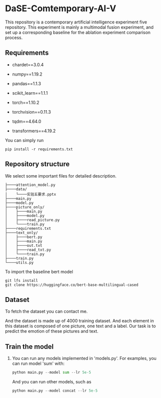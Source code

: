 # DaSE-Comtemporary-AI-V

This repository is a contemporary artificial intelligence experiment five repository. This experiment is mainly a multimodal fusion experiment, and set up a corresponding baseline for the ablation experiment comparison process.

## Requirements

- chardet==3.0.4  

- numpy==1.19.2  

- pandas==1.1.3  

- scikit_learn==1.1.1  

- torch==1.10.2  

- torchvision==0.11.3  

- tqdm==4.64.0  

- transformers==4.19.2

You can simply run

```shell
pip install -r requirements.txt
```

## Repository structure

We select some important files for detailed description.

```shell
├────attention_model.py
├────data/
│    └────实验五要求.pptx
├────main.py
├────model.py
├────picture_only/
│    ├────main.py
│    ├────model.py
│    ├────read_picture.py
│    └────train.py
├────requirements.txt
├────text_only/
│    ├────bert.py
│    ├────main.py
│    ├────out.txt
│    ├────read_txt.py
│    └────train.py
├────train.py
└────utils.py
```

To import the baseline bert model

```shell
git lfs install
git clone https://huggingface.co/bert-base-multilingual-cased
```

## Dataset

To fetch the dataset you can contact me.

And the dataset is made up of 4000 training dataset. And each element in this dataset is composed of one picture, one text and a label. Our task is to predict the emotion of these pictures and text.

## Train the model

1. You can run any models implemented in 'models.py'. For examples, you can run model 'sum' with:
   
   ```python
   python main.py --model sum --lr 5e-5
   ```
   
   And you can run other models, such as
   
   ```python
   python main.py --model concat --lr 5e-5
   ```


